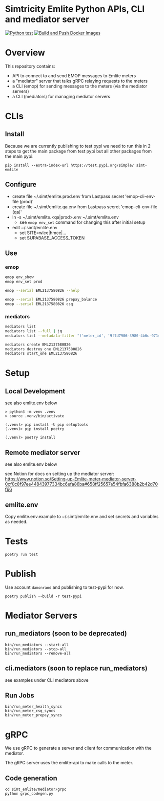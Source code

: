 # Simtricity Emlite Python APIs, CLI and mediator server

[![Python test](https://github.com/cepro/simt-emlite/actions/workflows/python-test.yml/badge.svg)](https://github.com/cepro/simt-emlite/actions/workflows/python-test.yml)
[![Build and Push Docker Images](https://github.com/cepro/simt-emlite/actions/workflows/docker-image.yml/badge.svg)](https://github.com/cepro/simt-emlite/actions/workflows/docker-image.yml)

# Overview

This repository contains:

- API to connect to and send EMOP messages to Emlite meters
- a "mediator" server that talks gRPC relaying requests to the meters
- a CLI (emop) for sending messages to the meters (via the mediator servers)
- a CLI (mediators) for managing mediator servers

# CLIs

## Install

Because we are currently publishing to test pypi we need to run this in 2 steps
to get the main package from test pypi but all other packages from the main
pypi:

```
pip install --extra-index-url https://test.pypi.org/simple/ simt-emlite
```

## Configure

- create file ~/.simt/emlite.prod.env from Lastpass secret 'emop-cli-env-file (prod)'
- create file ~/.simt/emlite.qa.env from Lastpass secret 'emop-cli-env-file (qa)'
- ln -s ~/.simt/emlite.<qa|prod>.env ~/.simt/emlite.env
    - see `emop env_set` command for changing this after initial setup
- edit ~/.simt/emlite.env
    - set SITE=wlce|hmce|...
    - set SUPABASE_ACCESS_TOKEN

## Use

### emop
```sh 
emop env_show
emop env_set prod

emop --serial EML2137580826 --help

emop --serial EML2137580826 prepay_balance
emop --serial EML2137580826 csq
```

### mediators
```sh
mediators list
mediators list --full | jq
mediators list --metadata-filter "('meter_id', '9f7d7906-3980-4b6c-9714-ab1403fbd7ff')"

mediators create EML2137580826
mediators destroy_one EML2137580826
mediators start_one EML2137580826
```

# Setup

## Local Development

see also emlite.env below

```
> python3 -m venv .venv
> source .venv/bin/activate

(.venv)> pip install -U pip setuptools
(.venv)> pip install poetry

(.venv)> poetry install
```

## Remote mediator server

see also emlite.env below

see Notion for docs on setting up the mediator server:
https://www.notion.so/Setting-up-Emlite-meter-mediator-server-0cf0c8f97ee44843977334bc6efa86ba#658ff25657a54fbfa6388b2b42d70f66

## emlite.env

Copy emlite.env.example to ~/.simt/emlite.env and set secrets and variables as needed.

# Tests

```
poetry run test
```

# Publish

Use account `damonrand` and publishing to test-pypi for now.

```
poetry publish --build -r test-pypi
```

# Mediator Servers

## run_mediators (soon to be deprecated)

```
bin/run_mediators --start-all
bin/run_mediators --stop-all
bin/run_mediators --remove-all
```

## cli.mediators (soon to replace run_mediators)

see examples under CLI mediators above

## Run Jobs

```
bin/run_meter_health_syncs
bin/run_meter_csq_syncs
bin/run_meter_prepay_syncs
```

# gRPC

We use gRPC to generate a server and client for communication with the mediator.

The gRPC server uses the emlite-api to make calls to the meter.

## Code generation

```
cd simt_emlite/mediator/grpc
python grpc_codegen.py
```

